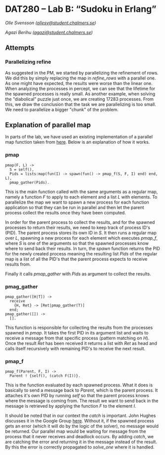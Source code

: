 # DAT280 – Lab B: “Sudoku in Erlang”

*Olle Svensson (ollesv@student.chalmers.se)*

*Agazi Berihu (agazi@student.chalmers.se)*

## Attempts

### Parallelizing refine
As suggested in the PM, we started by parallelizing the refinement of rows. We
did this by simply replacing the map in *refine_rows* with a parallel one. As
one might have expected, the results were worse than the linear one. When
analyzing the processes in percept, we can see that the lifetime for the
spawned processes is really small. As another example, when solving the
"diabolical" puzzle just once, we are creating 17283 processes. From this, we
draw the conclusion that the task we are parallelizing is too small. We need to
parallelize a bigger "chunk" of the problem.


## Explanation of parallel map
In parts of the lab, we have used an existing implementation of a parallel map
function taken from [here](https://gist.github.com/nicklasos/c177478b972e74872b3b).
Below is an explanation of how it works.

### pmap
```
pmap(F, L) ->
  S = self(),
  Pids = lists:map(fun(I) -> spawn(fun() -> pmap_f(S, F, I) end) end, L),
  pmap_gather(Pids).
```

This is the main function called with the same arguments as a regular map,
namely a function *F* to apply to each element and a list *L* with elements. To
parallelize the map we want to spawn a new process for each function application
so that they can be run in parallel and then let the parent process collect
the results once they have been computed. 

In order for the parent process to collect the results, and for the spawned 
processes to return their results, we need to keep track of process ID's (PID). 
The parent process stores its own ID in *S*. It then runs a regular map over 
*L*, spawning a new process for each element which executes *pmap_f*, where *S* 
is one of the arguments so that the spawned processes know where to send back
their results. In turn, the *spawn* function returns the PID for the newly
created process meaning the resulting list *Pids* of the regular map is a list
of all the PID's that the parent process expects to receive results from.

Finally it calls *pmap_gather* with *Pids* as argument to collect the results.


### pmag_gather
```
pmap_gather([H|T]) ->
  receive
    {H, Ret} -> [Ret|pmap_gather(T)]
  end;
pmap_gather([]) ->
  [].
``` 
This function is responsible for collecting the results from the processes 
spawned in *pmap*. It takes the first PID in its argument list and waits to 
receive a message from that specific process (pattern matching on *H*).
Once the result *Ret* has been received it returns a list with *Ret* as head
and calls itself recursively with remaining PID's to receive the next result. 

### pmap_f
```
pmap_f(Parent, F, I) ->
  Parent ! {self(), (catch F(I))}.
```
This is the function evaluated by each spawned process. What it does is
basically to send a message back to *Parent*, which is the parent process. It
attaches it's own PID by running *self* so that the parent process knows where
the message is coming from. The result we want to send back in the message is
retrieved by applying the function *F* to the element *I*.

It should be noted that in our context the *catch* is important. John
Hughes discusses it in the Google Group 
[here](https://groups.google.com/forum/#!topic/pfp2017/L5x0C6h4HgM). Without it,
if the spawned process gets an error (which it will do by the logic of the 
solver), no message would be returned. Our parallel map would be waiting for
message from the process that it never receives and deadlock occurs. By
adding *catch*, we are catching the error and returning it in the message
instead of the result. By this the error is correctly propagated to
*solve_one* where it is handled.

